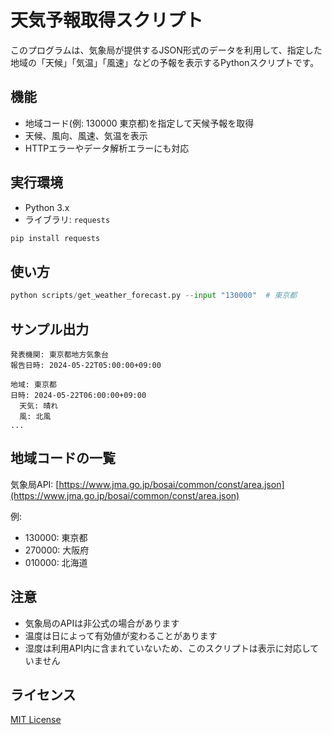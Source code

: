 # 天気予報取得スクリプト

このプログラムは、気象局が提供するJSON形式のデータを利用して、指定した地域の「天候」「気温」「風速」などの予報を表示するPythonスクリプトです。

## 機能
- 地域コード(例: 130000 東京都)を指定して天候予報を取得
- 天候、風向、風速、気温を表示
- HTTPエラーやデータ解析エラーにも対応

## 実行環境
- Python 3.x
- ライブラリ: `requests`

```bash
pip install requests
```

## 使い方
```python
python scripts/get_weather_forecast.py --input "130000"  # 東京都
```

## サンプル出力
```
発表機関: 東京都地方気象台
報告日時: 2024-05-22T05:00:00+09:00

地域: 東京都
日時: 2024-05-22T06:00:00+09:00
  天気: 晴れ
  風: 北風
...
```

## 地域コードの一覧
気象局API:
[https://www.jma.go.jp/bosai/common/const/area.json](https://www.jma.go.jp/bosai/common/const/area.json)

例:
- 130000: 東京都
- 270000: 大阪府
- 010000: 北海道

## 注意
- 気象局のAPIは非公式の場合があります
- 温度は日によって有効値が変わることがあります
- 湿度は利用API内に含まれていないため、このスクリプトは表示に対応していません

## ライセンス
[MIT License](./LICENSE)


